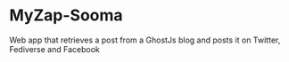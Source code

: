 # MyZap-Sooma
Web app that retrieves a post from a GhostJs blog and posts it on Twitter, Fediverse and Facebook
